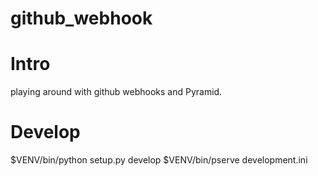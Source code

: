 github_webhook
==============
# Intro
playing around with github webhooks and Pyramid.

# Develop
$VENV/bin/python setup.py develop
$VENV/bin/pserve development.ini
